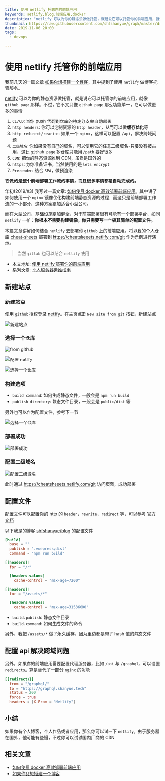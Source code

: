 ```yaml
---
title: 使用 netlify 托管你的前端应用
keywords: netlify,blog,前端应用,docker
description: "netlify 可以为你的静态资源做托管，就是说它可以托管你的前端应用，就像 github page 那样。不过，它不又只像 github page 那么功能单一。"
thumbnail: https://raw.githubusercontent.com/shfshanyue/graph/master/draw/blog-arch-blog.jpg
date: 2019-11-06 20:00
tags:
  - devops

---
```


# 使用 netlify 托管你的前端应用

我前几天的一篇文章 [如果你想搭建一个博客](https://shanyue.tech/op/if-you-want-a-blog)，其中提到了使用 `netlify` 做博客托管服务。

[netlify](https://www.netlify.com/) 可以为你的静态资源做托管，就是说它可以托管你的前端应用，就像 `github page` 那样。不过，它不又只像 `github page` 那么功能单一，它可以做更多的事情

1. `CI/CD`: 当你 push 代码到仓库的特定分支会自动部署
1. `http headers`: 你可以定制资源的 `http header`，从而可以做**缓存优化**等
1. `http redirect/rewrite`: 如果一个 `nginx`，这样可以配置 `/api`，解决跨域问题
1. `二级域名`: 你如果没有自己的域名，可以使用它的任意二级域名-只要没有被占用，这比 `github page` 多仓库只能用 `/path` 要好很多
1. `CDN`: 把你的静态资源推到 CDN，虽然是国外的
1. `https`: 为你准备证书，当然使用的是 `lets encrypt`
1. `Prerender`: 结合 `SPA`，做预渲染

**它做的是整个前端部署工作流的事情，而且很多事情都是自动完成的。**

年初(2019/03) 我写过一篇文章: [如何使用 docker 高效部署前端应用](https://shanyue.tech/op/deploy-fe-with-docker)。其中讲了如何使用一个 `nginx` 镜像优化构建前端静态资源的过程，而这只是前端部署工作流的一小部分，这种方案更加适合小型公司。

而在大型公司，基础设施更加健全，对于前端部署很有可能有一个部署平台，如同 `netlify` 一样：**你根本不需要构建镜像，你只需要写一个极其简单的配置文件。**

本篇文章讲解如何结合 `netlify` 去部署你 `github` 上的前端应用。将以我的个人仓库 [cheat-sheets](https://github.com/shfshanyue/cheat-sheets) 部署到 <https://cheatsheeets.netlify.com/git> 作为示例进行演示。

> 当然 `gitlab` 也可以结合 `netlify` 使用

+ 本文地址: [使用 netlify 部署你的前端应用](https://shanue.tech/op/deploy-fe-with-netlify)
+ 系列文章: [个人服务器运维指南](https://shanyue.tech/op)

## 新建站点

### 新建站点

使用 `github` 授权登录 [netlify](https://www.netlify.com/)。在主页点击 `New site from git` 按钮，新建站点

![新建站点](./assets/netlify-new-site.jpg)

### 选择一个仓库

![from github](./assets/netlify-2.jpg)

![配置 netlify](./assets/netlify-step2.jpg)

![选择一个仓库](./assets/netlify-repo-access.jpg)

### 构建选项

+ `build command`: 如何生成静态文件，一般会是 `npm run build`
+ `publish directory`: 静态文件目录，一般会是 `public/dist` 等

另外也可以作为配置文件，参考下一节

![选择一个仓库](./assets/netlify-build-options.jpg)

### 部署成功

![部署成功](./assets/netlify-ok.png)

### 配置二级域名

![配置二级域名](./assets/netlify-custom-domain.jpg)

此时通过 <https://cheatsheeets.netlify.com/git> 访问页面，成功部署

## 配置文件

配置文件可以配置你的 http 的 `header`，`rewrite`，`redirect` 等，可以参考 [官方文档](https://docs.netlify.com/configure-builds/file-based-configuration/#headers)

以下我是的博客 [shfshanyue/blog](https://github.com/shfshanyue/blog) 的配置文件

``` toml
[build]
  base = ""
  publish = ".vuepress/dist"
  command = "npm run build"

[[headers]]
  for = "/*"

  [headers.values]
    cache-control = "max-age=7200"

[[headers]]
  for = "/assets/*"

  [headers.values]
    cache-control = "max-age=31536000"
```

+ `build.publish`: 静态文件目录
+ `build.command`: 如何生成文件的命令

另外，我把 `/assets/*` 做了永久缓存，因为里边都是带了 hash 值的静态文件

## 配置 api 解决跨域问题

另外，如果你的前端应用需要配置代理服务器，比如 `/api` 与 `/graphql`，可以设置 `redirects`。算是替代了一部分 `nginx` 的功能

``` toml
[[redirects]]
  from = "/graphql/"
  to = "https://graphql.shanyue.tech"
  status = 200
  force = true
  headers = {X-From = "Netlify"}
```

## 小结

如果你有个人博客，个人作品或者应用，那么你可以试一下 `netlify`。由于服务器在国外，他可能有些慢，不过你可以试试国内厂商的 CDN

## 相关文章

+ [如何使用 docker 高效部署前端应用](https://shanyue.tech/op/deploy-fe-with-docker)
+ [如果你只想搭建一个博客](https://shanyue.tech/op/if-you-want-a-blog)
